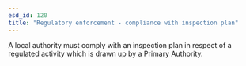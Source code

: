 ```yaml
---
esd_id: 120
title: "Regulatory enforcement - compliance with inspection plan"
---
```


A local authority must comply with an inspection plan in respect of a regulated activity which is drawn up by a Primary Authority.

